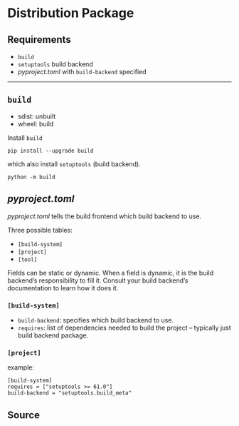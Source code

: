 # Distribution Package

## Requirements

- `build`
- `setuptools` build backend
- _pyproject.toml_ with `build-backend` specified

---

## `build`

- sdist: unbuilt
- wheel: build

Install `build`

```
pip install --upgrade build
```

which also install `setuptools` (build backend).

```
python -m build
```

## _pyproject.toml_

_pyproject.toml_ tells the build frontend which build backend to use.

Three possible tables:

- `[build-system]`
- `[project]`
- `[tool]`

Fields can be static or dynamic. When a field is dynamic, it is the build backend’s responsibility to fill it. Consult your build backend’s documentation to learn how it does it.

### `[build-system]`

- `build-backend`: specifies which build backend to use.
- `requires`: list of dependencies needed to build the project – typically just build backend package.

### `[project]`



example:
```
[build-system]
requires = ["setuptools >= 61.0"]
build-backend = "setuptools.build_meta"
```

## Source


